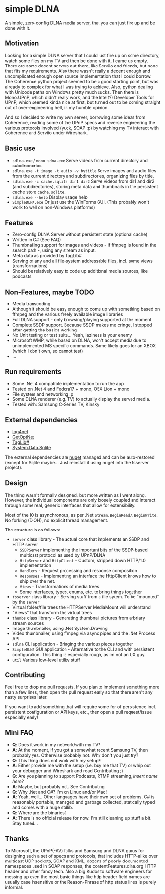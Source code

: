 simple DLNA
===
A simple, zero-config DLNA media server, that you can just fire up and be done with it.

Motivation
---
Looking for a simple DLNA server that I could just fire up on some directory, watch some files on my TV and then be done with it, I came up empty. There are some decent servers out there, like Serviio and friends, but none that fits my requirements. Also there wasn't really a decent enough and uncomplicated enough open source implementation that I could borrow. The Coherence python project seemed to be a good starting point, but was already to complex for what I was trying to achieve. Also, python dealing with Unicode paths on Windows pretty much sucks. Then there is Mono.UPnP, which didn't really work, and the Intel(?) Developer Tools for UPnP, which seemed kinda nice at first, but turned out to be coming straight out of over-engineering hell, in my humble opinion.

And so I decided to write my own server, borrowing some ideas from Coherence, reading some of the UPnP specs and reverse engineering the various protocols involved (yuck, SOAP :p) by watching my TV interact with Coherence and Serviio under Wireshark.

Basic use
---

* `sdlna.exe` / `mono sdna.exe`
  Serve videos from current directory and subdirectories
* `sdlna.exe -t image -t audio -v bytitle`
   Serve images and audio files from the current directory and subdirectories, organizing files by title.
* `sdlna.exe -c cache.sqlite dir1 dir2`
   Serve videos from dir1 and dir2 (and subdirectories), storing meta data and thumbnails in the persistent cache store `cache.sqlite`.
* `sdlna.exe --help`
  Display usage help
* `SimpleDLNA.exe`
  Or just use the WinForms GUI. (This probably won't work to well on non-Windows platforms)


Features
---

* Zero-config DLNA Server without persistent state (optional cache)
* Written in C# (See FAQ)
* Thumbnailing support for images and videos - if ffmpeg is found in the search path -, using any stream as input.
* Meta data as provided by TagLib#
* Serving of any and all file-system addressable  files, incl. some views (transformations)
* Should be relatively easy to code up additional media sources, like podcasts

Non-Features, maybe TODO
---

* Media transcoding
 * Although it should be easy enough to come up with something based on ffmpeg and the various freely available image libraries
* Full DLNA support - only browsing/playing supported at the moment
* Complete SSDP support. Because SSDP makes me cringe, I stopped after getting the basics working
* No Unit testing or test suite... Yeah, laziness is your enemy
* Microsoft WMP, while based on DLNA, won't accept media due to unimplemented MS specific commands. Same likely goes for an XBOX (which I don't own, so cannot test)
* ...

Run requirements
---

* Some .Net 4 compatible implementation to run the app
 * Tested on .Net 4 and Fedora17 + mono, OSX Lion + mono
* File system and networking :p
* Some DLNA renderer (e.g. TV) to actually display the served media.
 * Tested with: Samsung C-Series TV, Kinsky

External dependencies
---

* [log4net](http://logging.apache.org/log4net/)
* [GetOptNet](https://github.com/nmaier/getoptnet)
* [TagLib#](https://github.com/mono/taglib-sharp/)
* [System.Data.Sqlite](http://system.data.sqlite.org/)

The external dependencies are [nuget](http://nuget.org/) managed and can be auto-restored (except for Sqlite maybe... Just reinstall it using nuget into the fsserver project).

Design
---
The thing wasn't formally designed, but more written as I went along. However, the individual components are only loosely coupled and interact through some real, generic interfaces that allow for extensibility.

Most of the IO is asynchronous, as per .Net `Stream.BeginRead/.BeginWrite`. No forking (D'OH), no explicit thread management.

The structure is as follows:

* `server` class library - The actual core that implements an SSDP and HTTP server
  * `SSDPServer` implementing the important bits of the SSDP-based multicast protocol as used by UPnP/DLNA
  * `HttpServer` and `HttpClient` - Custom, stripped down HTTP/1.0 implementation
  * `Handlers` - Request processing and response composition
  * `Responses` - Implementing an interface the HttpClient knows how to ship over the net.
  * `Views` - Transformations of media trees
  * Some interfaces, types, enums, etc. to bring things together
* `fsserver` class library - Serving stuff from a file sytem. To be "mounted" by the `server`
 * Virtual folder/file trees the HTTPServer MediaMount will understand
 * "Views" that transform the virtual trees
* `thumbs` class library - Generating thumbnail pictures from arbriary stream sources
 * Image thumbnailer, using .Net System.Drawing
 * Video thumbnailer, using ffmpeg via async pipes and the .Net Process API
* `sdlna` CLI application - Bringing the various pieces together
* `SimpleDLNA` GUI application - Alternative to the CLI and with persistent configuration. This thing is especially rough, as im not an UX guy.
* `util` Various low-level utility stuff

Contributing
---
Feel free to drop me pull requests. If you plan to implement something more than a few lines, then open the pull request early so that there aren't any nasty surprises later.

If you want to add something that will require some for of persistence incl. persistent configuration or API keys, etc., then open a pull request/issue especially early!

Mini FAQ
---

* **Q**: Does it work in my network/with my TV?
* **A**: At the moment, if you got a somewhat recent Samsung TV, then probably yes. Otherwise probably not. Why don't you just try?
* **Q**: This thing does not work with my setup?!
* **A**: Either provide me with the setup (i.e. buy me that TV) or whip out your debugger and Wireshark and read Contributing ;)
* **Q**: Are you planning to support Podcasts, RTMP streaming, *insert name here*?
* **A**: Maybe, but probably not. See Contributing
* **Q**: Why .Net and C#? I'm on Linux and/or Mac!
* **A**: Yeah, well... Other languages have their own set of problems. C# is reasonably portable, managed and garbage collected, statically typed and comes with a huge stdlib.
* **Q**: Where are the binaries?
* **A**: There is no official release for now. I'm still cleaning up stuff a bit. Stay tuned...

Thanks
---
To Microsoft, the UPnP(-AV) folks and Samsung and DLNA gurus for designing such a set of specs and protocols, that includes HTTP-alike over multicast UDP sockets, SOAP and XML, dozens of poorly documented namespaces used in SOAP responses, the contentFeatures.dlna.org HTTP header and other fancy tech.
Also a big Kudos to software engineers for messing up even the most basic things like http header field names are usually case insensitive or the Reason-Phrase of http status lines is purely informal.
